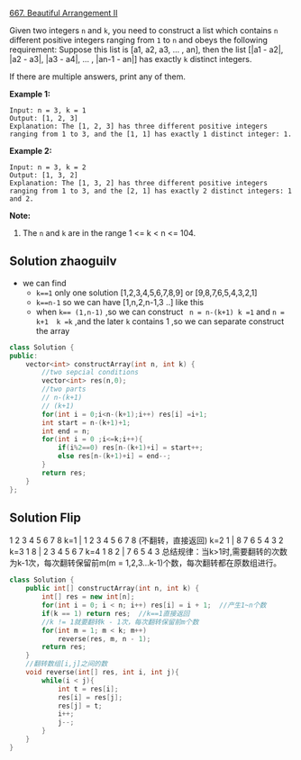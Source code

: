 [667. Beautiful Arrangement II](https://leetcode-cn.com/problems/beautiful-arrangement-ii/)

Given two integers `n` and `k`, you need to construct a list which contains `n` different positive integers ranging from `1` to `n` and obeys the following requirement:
Suppose this list is [a1, a2, a3, ... , an], then the list [|a1 - a2|, |a2 - a3|, |a3 - a4|, ... , |an-1 - an|] has exactly `k` distinct integers.

If there are multiple answers, print any of them.

**Example 1:**

```
Input: n = 3, k = 1
Output: [1, 2, 3]
Explanation: The [1, 2, 3] has three different positive integers ranging from 1 to 3, and the [1, 1] has exactly 1 distinct integer: 1.
```



**Example 2:**

```
Input: n = 3, k = 2
Output: [1, 3, 2]
Explanation: The [1, 3, 2] has three different positive integers ranging from 1 to 3, and the [2, 1] has exactly 2 distinct integers: 1 and 2.
```



**Note:**

1. The `n` and `k` are in the range 1 <= k < n <= 104.

## Solution zhaoguilv

* we can find 
  * `k==1` only one solution [1,2,3,4,5,6,7,8,9] or [9,8,7,6,5,4,3,2,1]
  * `k==n-1` so we can have [1,n,2,n-1,3 ..] like this
  * when `k== (1,n-1)` ,so we can construct  ` n = n-(k+1) k =1`  and `n = k+1  k =k` ,and the later `k` contains 1 ,so we  can separate construct the array

```c++
class Solution {
public:
    vector<int> constructArray(int n, int k) {
        //two sepcial conditions
        vector<int> res(n,0);
        //two parts 
        // n-(k+1)
        // (k+1)
        for(int i = 0;i<n-(k+1);i++) res[i] =i+1;
        int start = n-(k+1)+1;
        int end = n;
        for(int i = 0 ;i<=k;i++){
            if(i%2==0) res[n-(k+1)+i] = start++;  
            else res[n-(k+1)+i] = end--;
        }
        return res;
    }
};
```

## Solution Flip

1 2 3 4 5 6 7 8
k=1         | 1 2 3 4 5 6 7 8 (不翻转，直接返回)
k=2        1 | 8 7 6 5 4 3 2
k=3       1 8 | 2 3 4 5 6 7
k=4      1 8 2 | 7 6 5 4 3
总结规律：当k>1时,需要翻转的次数为k-1次，每次翻转保留前m(m = 1,2,3...k-1)个数，每次翻转都在原数组进行。



```c++
class Solution {
    public int[] constructArray(int n, int k) {
        int[] res = new int[n];
        for(int i = 0; i < n; i++) res[i] = i + 1;  //产生1~n个数
        if(k == 1) return res;  //k==1直接返回
        //k != 1就要翻转k - 1次，每次翻转保留前m个数
        for(int m = 1; m < k; m++)
            reverse(res, m, n - 1); 
        return res;
    }
    //翻转数组[i,j]之间的数
    void reverse(int[] res, int i, int j){
        while(i < j){
            int t = res[i];
            res[i] = res[j];
            res[j] = t;
            i++;
            j--;
        }
    }
}

```

